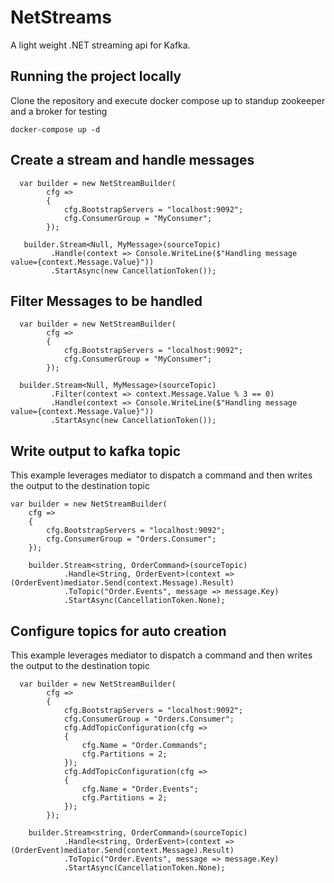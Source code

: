 # NetStreams

A light weight .NET streaming api for Kafka.

## Running the project locally

Clone the repository and execute docker compose up  to standup zookeeper and a broker for testing

```
docker-compose up -d
```

## Create a stream and handle messages

``` .net
  var builder = new NetStreamBuilder(
        cfg =>
        {
            cfg.BootstrapServers = "localhost:9092";
            cfg.ConsumerGroup = "MyConsumer";
        });

   builder.Stream<Null, MyMessage>(sourceTopic)
         .Handle(context => Console.WriteLine($"Handling message value={context.Message.Value}"))
         .StartAsync(new CancellationToken());
```

## Filter Messages to be handled


``` .net
  var builder = new NetStreamBuilder(
        cfg =>
        {
            cfg.BootstrapServers = "localhost:9092";
            cfg.ConsumerGroup = "MyConsumer";
        });

  builder.Stream<Null, MyMessage>(sourceTopic)
         .Filter(context => context.Message.Value % 3 == 0)
         .Handle(context => Console.WriteLine($"Handling message value={context.Message.Value}"))
         .StartAsync(new CancellationToken());
```


## Write output to kafka topic

This example leverages mediator to dispatch a command and then writes the output to the destination topic

```
var builder = new NetStreamBuilder(
    cfg =>
    {
        cfg.BootstrapServers = "localhost:9092";
        cfg.ConsumerGroup = "Orders.Consumer";
    });

    builder.Stream<string, OrderCommand>(sourceTopic)
            .Handle<String, OrderEvent>(context => (OrderEvent)mediator.Send(context.Message).Result)
            .ToTopic("Order.Events", message => message.Key)
            .StartAsync(CancellationToken.None);
```


## Configure topics for auto creation

This example leverages mediator to dispatch a command and then writes the output to the destination topic

```
  var builder = new NetStreamBuilder(
        cfg =>
        {
            cfg.BootstrapServers = "localhost:9092";
            cfg.ConsumerGroup = "Orders.Consumer";
            cfg.AddTopicConfiguration(cfg =>
            {
                cfg.Name = "Order.Commands";
                cfg.Partitions = 2;
            });
            cfg.AddTopicConfiguration(cfg =>
            {
                cfg.Name = "Order.Events";
                cfg.Partitions = 2;
            });
        });

    builder.Stream<string, OrderCommand>(sourceTopic)
            .Handle<string, OrderEvent>(context => (OrderEvent)mediator.Send(context.Message).Result)
            .ToTopic("Order.Events", message => message.Key)
            .StartAsync(CancellationToken.None);
```
